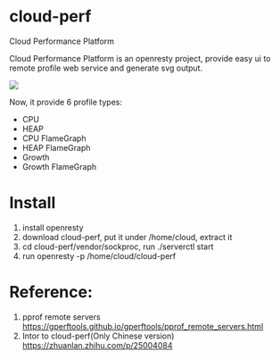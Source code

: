 # cloud-perf
Cloud Performance Platform

Cloud Performance Platform is an openresty project, provide easy ui to remote profile web service and generate svg output.

![](https://github.com/robbinfan/cloud-perf/blob/master/index.png)


Now, it provide 6 profile types:
 - CPU
 - HEAP
 - CPU FlameGraph
 - HEAP FlameGraph
 - Growth 
 - Growth FlameGraph
 
# Install

1. install openresty
2. download cloud-perf, put it under /home/cloud, extract it
3. cd cloud-perf/vendor/sockproc, run ./serverctl start
4. run openresty -p /home/cloud/cloud-perf

# Reference:

1. pprof remote servers https://gperftools.github.io/gperftools/pprof_remote_servers.html
2. Intor to cloud-perf(Only Chinese version) https://zhuanlan.zhihu.com/p/25004084

